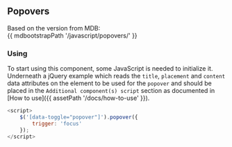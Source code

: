 ## Popovers

Based on the version from MDB:<br>
{{ mdbootstrapPath '/javascript/popovers/' }}

### Using

To start using this component, some JavaScript is needed to initialize it.<br>
Underneath a jQuery example which reads the `title`, `placement` and `content` data attributes on the element to be used for the `popover` and should be placed in the `Additional component(s) script` section as documented in [How to use]({{ assetPath '/docs/how-to-use' }}).

```javascript
<script>
    $('[data-toggle="popover"]').popover({
        trigger: 'focus'
    });
</script>
```
